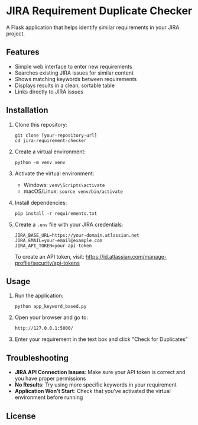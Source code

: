 # JIRA Requirement Duplicate Checker

A Flask application that helps identify similar requirements in your JIRA project.

## Features

- Simple web interface to enter new requirements
- Searches existing JIRA issues for similar content
- Shows matching keywords between requirements
- Displays results in a clean, sortable table
- Links directly to JIRA issues

## Installation

1. Clone this repository:
   ```
   git clone [your-repository-url]
   cd jira-requirement-checker
   ```

2. Create a virtual environment:
   ```
   python -m venv venv
   ```

3. Activate the virtual environment:
   - Windows: `venv\Scripts\activate`
   - macOS/Linux: `source venv/bin/activate`

4. Install dependencies:
   ```
   pip install -r requirements.txt
   ```

5. Create a `.env` file with your JIRA credentials:
   ```
   JIRA_BASE_URL=https://your-domain.atlassian.net
   JIRA_EMAIL=your-email@example.com
   JIRA_API_TOKEN=your-api-token
   ```
   
   To create an API token, visit: https://id.atlassian.com/manage-profile/security/api-tokens

## Usage

1. Run the application:
   ```
   python app_keyword_based.py
   ```

2. Open your browser and go to:
   ```
   http://127.0.0.1:5000/
   ```

3. Enter your requirement in the text box and click "Check for Duplicates"

## Troubleshooting

- **JIRA API Connection Issues**: Make sure your API token is correct and you have proper permissions
- **No Results**: Try using more specific keywords in your requirement
- **Application Won't Start**: Check that you've activated the virtual environment before running

## License
